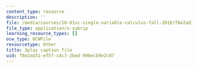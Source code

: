 ```yaml
---
content_type: resource
description: ''
file: /media/courses/18-01sc-single-variable-calculus-fall-2010/f8e2ad31ef5fc4c72bed996ecb9e2c87_--lPz7VFnKI.srt
file_type: application/x-subrip
learning_resource_types: []
ocw_type: OCWFile
resourcetype: Other
title: 3play caption file
uid: f8e2ad31-ef5f-c4c7-2bed-996ecb9e2c87
---
```

